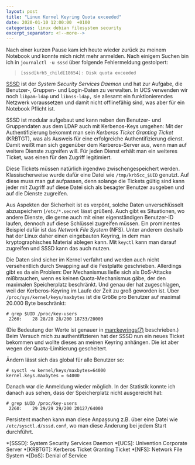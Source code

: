 ```yaml
---
layout: post
title: "Linux Kernel Keyring Quota exceeded"
date: 2020-01-10 12:00:00  +0100
categories: linux debian filesystem security
excerpt_separator: <!--more-->
---
```


Nach einer kurzen Pause kam ich heute wieder zurück zu meinem Notebook und konnte mich nicht mehr anmelden. Nach einigem Suchen bin ich in `journalctl -u sssd` über folgende Fehlermeldung gestolpert:

> `[sssd[krb5_child[18654]: Disk quota exceeded`

<!--more-->

[SSSD](https://docs.pagure.org/SSSD.sssd/) ist der *System Security Services Daemon* und hat zur Aufgabe, die Benutzer-, Gruppen- und Login-Daten zu verwalten.
In UCS verwenden wir noch `libpam-ldap` und `libnss-ldap,` sie allesamt ein funktionierendes Netzwerk voraussetzen und damit nicht offlinefähig sind, was aber für ein Notebook Pflicht ist.

SSSD ist modular aufgebaut und kann neben den Benutzer- und Gruppendaten aus dem LDAP auch mit Kerbenos-Keys umgehen:
Mit der Authentifizierung bekommt man sein *Kerberos Ticket Granting Ticket* (KRBTGT), was als Ausweis für eine erfolgreiche Authentifizierung dienst.
Damit weißt man sich gegenüber dem Kerberos-Server aus, wenn man auf weitere Dienste zugreifen will.
Für jeden Dienst erhält man ein weiteres Ticket, was einen für den Zugriff legitimiert.

Diese Tickets müssen natürlich irgendwo zwischengespeichert werden.
Klassischerweise wurde dafür eine Datei wie `/tmp/krb5cc_$UID` genutzt.
Auf diese muss man gut aufpassen, denn solange die Tickets gültig sind kann jeder mit Zugriff auf diese Datei sich als besagter Benutzer ausgeben und auf die Dienste zugreifen.

Aus Aspekten der Sicherheit ist es verpönt, solche Daten unverschlüsselt abzuspeichern (`/etc/*.secret` lässt grüßen).
Auch gibt es Situationen, wo andere Dienste, die gerne auch mit einer eigenständigen Benutzer-ID laufen, dennoch auf diese Schlüssel zugreifen müssen.
Ein prominentes Beispiel dafür ist das *Network File System* (NFS).
Unter anderem deshalb hat der Linux daher einen eingebauten Keyring, in dem man kryptographisches Material ablegen kann.
Mit `keyctl` kann man darauf zugreifen und SSSD kann das auch nutzen.

Die Daten sind sicher im Kernel verfahrt und werden auch nicht versehentlich durch Swapping auf die Festplatte geschrieben.
Allerdings gibt es da ein Problem:
Der Mechanismus ließe sich als DoS-Attacke mißbrauchen, wenn es keinen Quota-Mechanismus gäbe, der den maximalen Speicherplatz beschränkt.
Und genau der hat zugeschlagen, weil der Kerberos-Keyring im Laufe der Zeit zu groß geworden ist.
Über `/proc/sys/kernel/keys/maxbytes` ist die Größe pro Benutzer auf maximal 20.000 Byte beschränkt:

```console
# grep $UID /proc/key-users
 2260:    28 28/28 28/200 18733/20000
 ```

(Die Bedeutung der Werte ist genauer in <man:keyrings(7)> beschrieben.)
Beim Versuch mich zu authentifizieren hat der SSSD nun ein neues Ticket bekommen und wollte dieses an meinen Keyring anhängen.
Die ist aber wegen der Quota-Limitierung gescheitert.

Ändern lässt sich das global für alle Benutzer so:

```console
# sysctl -w kernel/keys/maxbytes=64000
kernel.keys.maxbytes = 64000
```

Danach war die Anmeldung wieder möglich.
In der Statistik konnte ich danach aus sehen, dass der Speicherplatz nicht ausgereicht hat:

```console
# grep $UID /proc/key-users
 2260:    29 29/29 29/200 20127/64000
```

Persistent machen kann man diese Anpassung z.B. über eine Datei wie `/etc/sysctl.d/sssd.conf`, wo man diese Änderung bei jedem Start durchführt.

*[SSSD]: System Security Services Daemon
*[UCS]: Univention Corporate Server
*[KRBTGT]: Kerberos Ticket Granting Ticket
*[NFS]: Network File System
*[DoS]: Denial of Service
